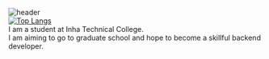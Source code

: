 ![header](https://capsule-render.vercel.app/api?type=rect&color=auto&height=300&section=header&text=Hi👋&fontSize=90)  
[![Top Langs](https://github-readme-stats.vercel.app/api/top-langs/?username=PacaSim&layout=compact)](https://github.com/PacaSim/github-readme-stats)  
I am a student at Inha Technical College.  
I am aiming to go to graduate school and hope to become a skillful backend developer.
